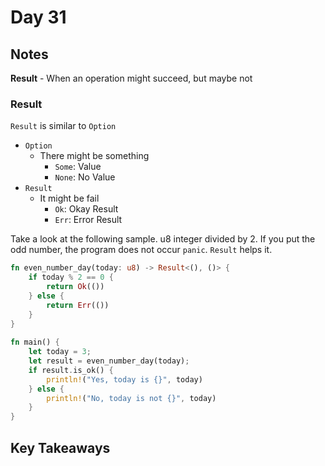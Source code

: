 # Day 31

## Notes

**Result** - When an operation might succeed, but maybe not

### Result

`Result` is similar to `Option`

- `Option`
  - There might be something
    - `Some`: Value
    - `None`: No Value
- `Result`
  - It might be fail
    - `Ok`: Okay Result
    - `Err`: Error Result

Take a look at the following sample. u8 integer divided by 2. If you put the odd number, the program does not occur `panic`.
`Result` helps it.

```rust
fn even_number_day(today: u8) -> Result<(), ()> {
    if today % 2 == 0 {
        return Ok(())
    } else {
        return Err(())
    }
}
 
fn main() {
    let today = 3;
    let result = even_number_day(today);
    if result.is_ok() {
        println!("Yes, today is {}", today)
    } else {
        println!("No, today is not {}", today)
    }
}
```

## Key Takeaways
